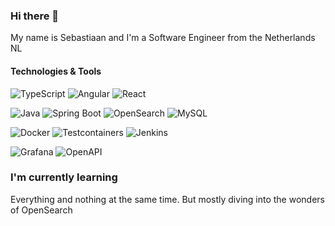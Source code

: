 ### Hi there 👋

My name is Sebastiaan and I'm a Software Engineer from the Netherlands NL 


#### Technologies & Tools
![TypeScript](https://img.shields.io/badge/-TypeScript-8A2BE2?logo=typescript&cacheSeconds=10000)
![Angular](https://img.shields.io/badge/-Angular-8A2BE2?logo=angular&cacheSeconds=10000)
![React](https://img.shields.io/badge/-React-8A2BE2?logo=react&cacheSeconds=10000)

![Java](https://img.shields.io/badge/-Java-black?logo=openjdk&cacheSeconds=10000)
![Spring Boot](https://img.shields.io/badge/-Spring%20Boot-black?logo=springboot&cacheSeconds=10000)
![OpenSearch](https://img.shields.io/badge/-OpenSearch-black?logo=opensearch&cacheSeconds=10000)
![MySQL](https://img.shields.io/badge/-MySQL-black?logo=mysql&cacheSeconds=10000)

![Docker](https://img.shields.io/badge/-Docker-black?logo=docker&cacheSeconds=10000)
![Testcontainers](https://img.shields.io/badge/-Testcontainers-black?logo=docker&cacheSeconds=10000)
![Jenkins](https://img.shields.io/badge/-Jenkins-black?logo=jenkins&cacheSeconds=10000)


![Grafana](https://img.shields.io/badge/-Grafana-430098?logo=grafana&cacheSeconds=10000)
![OpenAPI](https://img.shields.io/badge/-OpenAPI-430098?logo=openapiinitiative&cacheSeconds=10000)


### I'm currently learning
Everything and nothing at the same time. But mostly diving into the wonders of OpenSearch
<!--
**Sebaszjuh/Sebaszjuh** is a ✨ _special_ ✨ repository because its `README.md` (this file) appears on your GitHub profile.

Here are some ideas to get you started:

- 🔭 I’m currently working on ...
- 🌱 I’m currently learning ...
- 👯 I’m looking to collaborate on ...
- 🤔 I’m looking for help with ...
- 💬 Ask me about ...
- 📫 How to reach me: ...
- 😄 Pronouns: ...
- ⚡ Fun fact: ...
-->
